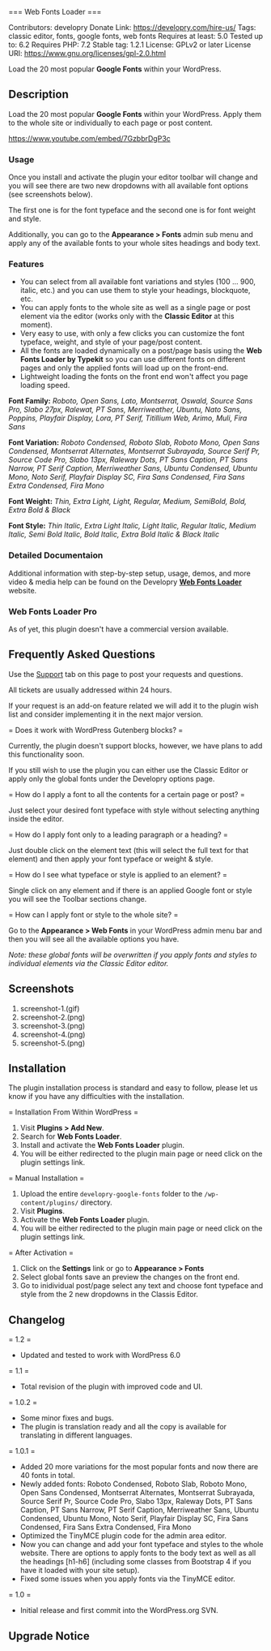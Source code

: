 === Web Fonts Loader ===

Contributors: developry
Donate Link: https://developry.com/hire-us/
Tags: classic editor, fonts, google fonts, web fonts
Requires at least: 5.0
Tested up to: 6.2
Requires PHP: 7.2
Stable tag: 1.2.1
License: GPLv2 or later
License URI: https://www.gnu.org/licenses/gpl-2.0.html

Load the 20 most popular **Google Fonts** within your WordPress.

## Description

Load the 20 most popular **Google Fonts** within your WordPress. Apply them to the whole site or individually to each page or post content.

https://www.youtube.com/embed/7GzbbrDgP3c

### Usage

Once you install and activate the plugin your editor toolbar will change and you will see there are two new dropdowns with all available font options (see screenshots below).

The first one is for the font typeface and the second one is for font weight and style.

Additionally, you can go to the **Appearance > Fonts** admin sub menu and apply any of the available fonts to your whole sites headings and body text.

### Features

- You can select from all available font variations and styles (100 ... 900, italic, etc.) and you can use them to style your headings, blockquote, etc.
- You can apply fonts to the whole site as well as a single page or post element via the editor (works only with the **Classic Editor** at this moment).
- Very easy to use, with only a few clicks you can customize the font typeface, weight, and style of your page/post content.
- All the fonts are loaded dynamically on a post/page basis using the **Web Fonts Loader by Typekit** so you can use different fonts on different pages and only the applied fonts will load up on the front-end.
- Lightweight loading the fonts on the front end won't affect you page loading speed.

**Font Family:** _Roboto, Open Sans, Lato, Montserrat, Oswald, Source Sans Pro, Slabo 27px, Ralewat, PT Sans, Merriweather, Ubuntu, Nato Sans, Poppins, Playfair Display, Lora, PT Serif, Titillium Web, Arimo, Muli, Fira Sans_

**Font Variation:** _Roboto Condensed, Roboto Slab, Roboto Mono, Open Sans Condensed, Montserrat Alternates, Montserrat Subrayada, Source Serif Pr, Source Code Pro, Slabo 13px, Raleway Dots, PT Sans Caption, PT Sans Narrow, PT Serif Caption, Merriweather Sans, Ubuntu Condensed, Ubuntu Mono, Noto Serif, Playfair Display SC, Fira Sans Condensed, Fira Sans Extra Condensed, Fira Mono_

**Font Weight:** _Thin, Extra Light, Light, Regular, Medium, SemiBold, Bold, Extra Bold & Black_

**Font Style:** _Thin Italic, Extra Light Italic, Light Italic, Regular Italic, Medium Italic, Semi Bold Italic, Bold Italic, Extra Bold Italic & Black Italic_

### Detailed Documentaion

Additional information with step-by-step setup, usage, demos, and more video & media help can be found on the Developry [**Web Fonts Loader**](https://developry.com/google-fonts-loader) website.

### Web Fonts Loader Pro

As of yet, this plugin doesn't have a commercial version available.

## Frequently Asked Questions

Use the [Support](https://wordpress.org/support/plugin/developry-google-fonts/) tab on this page to post your requests and questions.

All tickets are usually addressed within 24 hours.

If your request is an add-on feature related we will add it to the plugin wish list and consider implementing it in the next major version.

= Does it work with WordPress Gutenberg blocks? =

Currently, the plugin doesn't support blocks, however, we have plans to add this functionality soon.

If you still wish to use the plugin you can either use the Classic Editor or apply only the global fonts under the Developry options page.

= How do I apply a font to all the contents for a certain page or post? =

Just select your desired font typeface with style without selecting anything inside the editor.

= How do I apply font only to a leading paragraph or a heading? =

Just double click on the element text (this will select the full text for that element) and then apply your font typeface or weight & style.

= How do I see what typeface or style is applied to an element? =

Single click on any element and if there is an applied Google font or style you will see the Toolbar sections change.

= How can I apply font or style to the whole site? =

Go to the **Appearance > Web Fonts** in your WordPress admin menu bar and then you will see all the available options you have.

_Note: these global fonts will be overwritten if you apply fonts and styles to individual elements via the Classic Editor editor._

## Screenshots

1. screenshot-1.(gif)
2. screenshot-2.(png)
3. screenshot-3.(png)
4. screenshot-4.(png)
5. screenshot-5.(png)

## Installation

The plugin installation process is standard and easy to follow, please let us know if you have any difficulties with the installation.

= Installation From Within WordPress =

1. Visit **Plugins > Add New**.
2. Search for **Web Fonts Loader**.
3. Install and activate the **Web Fonts Loader** plugin.
4. You will be either redirected to the plugin main page or need click on the plugin settings link.

= Manual Installation =

1. Upload the entire `developry-google-fonts` folder to the `/wp-content/plugins/` directory.
2. Visit **Plugins**.
3. Activate the **Web Fonts Loader** plugin.
4. You will be either redirected to the plugin main page or need click on the plugin settings link.

= After Activation =

1. Click on the **Settings** link or go to **Appearance > Fonts**
2. Select global fonts save an preview the changes on the front end.
3. Go to inidividual post/page select any text and choose font typeface and style from the 2 new dropdowns in the Classis Editor.

## Changelog

= 1.2 =

- Updated and tested to work with WordPress 6.0

= 1.1 =

- Total revision of the plugin with improved code and UI.

= 1.0.2 =

- Some minor fixes and bugs.
- The plugin is translation ready and all the copy is available for translating in different languages.

= 1.0.1 =

- Added 20 more variations for the most popular fonts and now there are 40 fonts in total.
- Newly added fonts: Roboto Condensed, Roboto Slab, Roboto Mono, Open Sans Condensed, Montserrat Alternates, Montserrat Subrayada, Source Serif Pr, Source Code Pro, Slabo 13px, Raleway Dots, PT Sans Caption, PT Sans Narrow, PT Serif Caption, Merriweather Sans, Ubuntu Condensed, Ubuntu Mono, Noto Serif, Playfair Display SC, Fira Sans Condensed, Fira Sans Extra Condensed, Fira Mono
- Optimized the TinyMCE plugin code for the admin area editor.
- Now you can change and add your font typeface and styles to the whole website. There are options to apply fonts to the body text as well as all the headings [h1-h6]
  (including some classes from Bootstrap 4 if you have it loaded with your site setup).
- Fixed some issues when you apply fonts via the TinyMCE editor.

= 1.0 =

- Initial release and first commit into the WordPress.org SVN.

## Upgrade Notice
